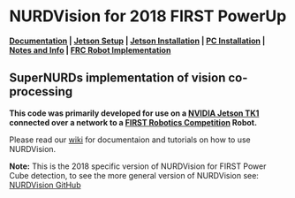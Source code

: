 # NURDVision for 2018 FIRST PowerUp
**[Documentation](https://github.com/FRCTeam3255/NURDVision/wiki/) | 
[Jetson Setup](https://github.com/FRCTeam3255/NURDVision/wiki/NVIDIA-Jetson-Setup) | 
[Jetson Installation](https://github.com/FRCTeam3255/NURDVision/wiki/Installation-on-Jetson) | 
[PC Installation](https://github.com/FRCTeam3255/NURDVision/wiki/Installation-on-PC) | 
[Notes and Info](https://github.com/FRCTeam3255/NURDVision/wiki/Notes-and-Info) | 
[FRC Robot Implementation](https://github.com/FRCTeam3255/NURDVisionRobot)**

## SuperNURDs implementation of vision co-processing

**This code was primarily developed for use on a [NVIDIA Jetson TK1](http://www.nvidia.com/object/tegra-k1-processor.html) connected over a network to a [FIRST Robotics Competition](https://www.firstinspires.org/robotics/frc) Robot.**

Please read our [wiki](https://github.com/FRCTeam3255/NURDVision/wiki/) for documentaion and tutorials on how to use NURDVision.

**Note:** This is the 2018 specific version of NURDVision for FIRST Power Cube detection, to see the more general version of NURDVision see: 
[NURDVision GitHub](https://github.com/FRCTeam3255/NURDVision)

